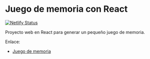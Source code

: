 # Juego de memoria con React

[![Netlify Status](https://api.netlify.com/api/v1/badges/94ee902c-eb92-4170-9adb-9403186129db/deploy-status)](https://app.netlify.com/sites/memoria-heroes/deploys)

Proyecto web en React para generar un pequeño juego de memoria.

Enlace:

- [Juego de memoria](https://www.miraeljuego.com)
